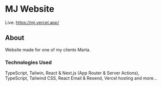 # MJ Website

Live: https://mj.vercel.app/

## About

Website made for one of my clients Marta.

### Technologies Used

TypeScript, Tailwin, React & Next.js (App Router & Server Actions), TypeScript, Tailwind CSS, React Email & Resend, Vercel hosting and more...
